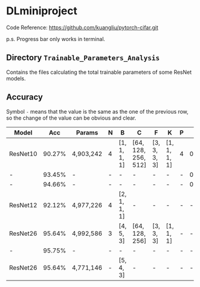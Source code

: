 # DLminiproject

Code Reference: https://github.com/kuangliu/pytorch-cifar.git

p.s. Progress bar only works in terminal.

## Directory `Trainable_Parameters_Analysis`

Contains the files calculating the total trainable parameters of some ResNet models.

## Accuracy

Symbol `-` means that the value is the same as the one of the previous row, so the change of the value can be obvious and clear.

| Model  | Acc  |Params   |N|B           | C                 | F          | K          |P|LR   |E|
|--------|------|---------|-|------------|-------------------|------------|------------|-|-----|---|
|ResNet10|90.27%|4,903,242|4|[1, 1, 1, 1]|[64, 128, 256, 512]|[3, 3, 3, 3]|[1, 1, 1, 1]|4|0.001|200|
|-       |93.45%|-        |-|-           |-                  |-           |-           |-|0.01 |-|
|-       |94.66%|-        |-|-           |-                  |-           |-           |-|0.1  |-|
|ResNet12|92.12%|4,977,226|4|[2, 1, 1, 1]|-                  |-           |-           |-|-    |-|
|ResNet26|95.64%|4,992,586|3|[4, 5, 3]   |[64, 128, 256]     |[3, 3, 3]   |[1, 1, 1]   |-|-    |-|
|-       |95.75%|-        |-|-           |-                  |-           |-           |-|-    |400|
|ResNet26|95.64%|4,771,146|-|[5, 4, 3]   |-                  |-           |-           |-|-    |200|
